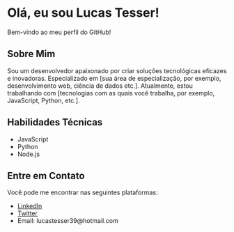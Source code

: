 <!DOCTYPE html>
<html lang="pt">
<head>
    <meta charset="UTF-8">
    
</head>
<body>
    <h1>Olá, eu sou Lucas Tesser!</h1>
    <p>Bem-vindo ao meu perfil do GitHub!</p>

  <h2>Sobre Mim</h2>
    <p>Sou um desenvolvedor apaixonado por criar soluções tecnológicas eficazes e inovadoras. Especializado em [sua área de especialização, por exemplo, desenvolvimento web, ciência de dados etc.]. Atualmente, estou trabalhando com [tecnologias com as quais você trabalha, por exemplo, JavaScript, Python, etc.].</p>

  <h2>Habilidades Técnicas</h2>
    <ul>
        <li>JavaScript</li>
        <li>Python</li>
        <li>Node.js</li>
    </ul>
  <h2>Entre em Contato</h2>
    <p>Você pode me encontrar nas seguintes plataformas:</p>
    <ul>
        <li><a href="www.linkedin.com/in/lucas-busa-tesser-3a932a245">LinkedIn</a></li>
        <li><a href="https://twitter.com/SEU_TWITTER">Twitter</a></li>
        <li>Email: lucastesser39@hotmail.com</li>
    </ul>
</body>
</html>
